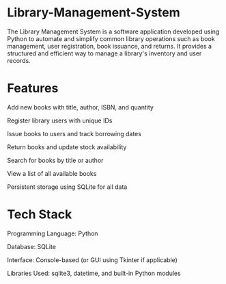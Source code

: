 # Library-Management-System
The Library Management System is a software application developed using Python to automate and simplify common library operations such as book management, user registration, book issuance, and returns. It provides a structured and efficient way to manage a library's inventory and user records.

# Features

Add new books with title, author, ISBN, and quantity

Register library users with unique IDs

Issue books to users and track borrowing dates

Return books and update stock availability

Search for books by title or author

View a list of all available books

Persistent storage using SQLite for all data

# Tech Stack
Programming Language: Python

Database: SQLite

Interface: Console-based (or GUI using Tkinter if applicable)

Libraries Used: sqlite3, datetime, and built-in Python modules
